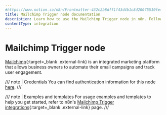 ```yaml
---
#https://www.notion.so/n8n/Frontmatter-432c2b8dff1f43d4b1c8d20075510fe4
title: Mailchimp Trigger node documentation
description: Learn how to use the Mailchimp Trigger node in n8n. Follow technical documentation to integrate Mailchimp Trigger node into your workflows.
contentType: integration
---
```


# Mailchimp Trigger node

[Mailchimp](https://mailchimp.com/){:target=_blank .external-link} is an integrated marketing platform that allows business owners to automate their email campaigns and track user engagement.

/// note | Credentials
You can find authentication information for this node [here](/integrations/builtin/credentials/mailchimp/).
///

///  note  | Examples and templates
For usage examples and templates to help you get started, refer to n8n's [Mailchimp Trigger integrations](https://n8n.io/integrations/mailchimp-trigger/){:target=_blank .external-link} page.
///

